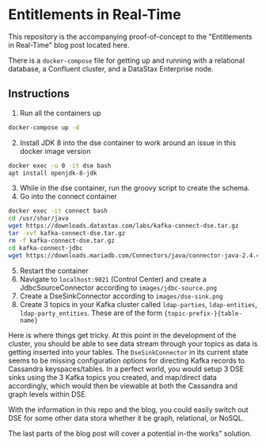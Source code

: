 # Entitlements in Real-Time

This repository is the accompanying proof-of-concept to the "Entitlements in
Real-Time" blog post located here.

There is a `docker-compose` file for getting up and running with a relational
database, a Confluent cluster, and a DataStax Enterprise node.

## Instructions

1. Run all the containers up

  ```bash
  docker-compose up -d
  ```

2. Install JDK 8 into the dse container to work around an issue in this docker image version

  ```bash
  docker exec -u 0 -it dse bash
  apt install openjdk-8-jdk
  ```

3. While in the dse container, run the groovy script to create the schema.
4. Go into the connect container

  ```bash
  docker exec -it connect bash
  cd /usr/shar/java
  wget https://downloads.datastax.com/labs/kafka-connect-dse.tar.gz
  tar -xvf kafka-connect-dse.tar.gz
  rm -f kafka-connect-dse.tar.gz
  cd kafka-connect-jdbc
  wget https://downloads.mariadb.com/Connectors/java/connector-java-2.4.4/mariadb-java-client-2.4.4.jar
  ```

5. Restart the container
6. Navigate to `localhost:9021` (Control Center) and create a
JdbcSourceConnector according to `images/jdbc-source.png`
7. Create a DseSinkConnector according to `images/dse-sink.png`
8. Create 3 topics in your Kafka cluster called `ldap-parties`,
`ldap-entities`, `ldap-party_entities`. These are of the form
`{topic-prefix-}{table-name}`

Here is where things get tricky. At this point in the development of the
cluster, you should be able to see data stream through your topics as data is
getting inserted into your tables. The `DseSinkConnector` in its current state
seems to be missing configuration options for directing Kafka records to
Cassandra keyspaces/tables. In a perfect world, you would setup 3 DSE sinks
using the 3 Kafka topics you created, and map/direct data accordingly, which
would then be viewable at both the Cassandra and graph levels within DSE.

With the information in this repo and the blog, you could easily switch out DSE
for some other data stora whether it be graph, relational, or NoSQL.

The last parts of the blog post will cover a potential in-the works" solution.
